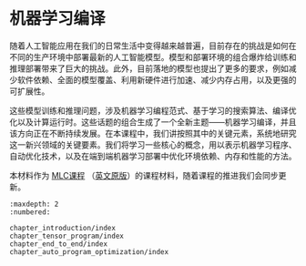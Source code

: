 # 机器学习编译

随着人工智能应用在我们的日常生活中变得越来越普遍，目前存在的挑战是如何在不同的生产环境中部署最新的人工智能模型。模型和部署环境的组合爆炸给训练和推理部署带来了巨大的挑战。此外，目前落地的模型也提出了更多的要求，例如减少软件依赖、全面的模型覆盖、利用新硬件进行加速、减少内存占用，以及更强的可扩展性。

这些模型训练和推理问题，涉及机器学习编程范式、基于学习的搜索算法、编译优化以及计算运行时。这些话题的组合生成了一个全新主题——机器学习编译，并且该方向正在不断持续发展。在本课程中，我们讲按照其中的关键元素，系统地研究这一新兴领域的关键要素。我们将学习一些核心的概念，用以表示机器学习程序、自动优化技术，以及在端到端机器学习部署中优化环境依赖、内存和性能的方法。

本材料作为 [MLC课程](https://mlc.ai/summer22-zh) （[英文原版](https://mlc.ai/summer22)）的课程材料，随着课程的推进我们会同步更新。

```toc
:maxdepth: 2
:numbered:

chapter_introduction/index
chapter_tensor_program/index
chapter_end_to_end/index
chapter_auto_program_optimization/index
```
